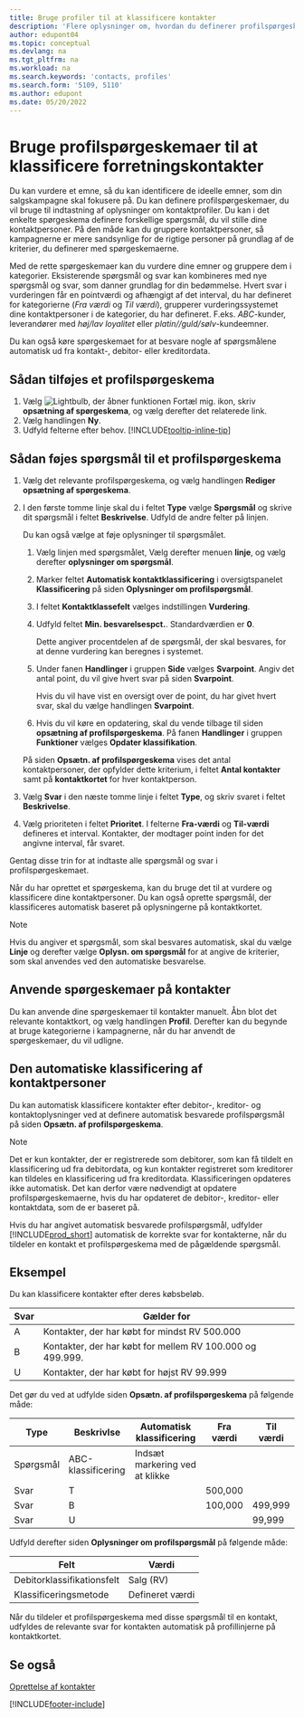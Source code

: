 ```yaml
---
title: Bruge profiler til at klassificere kontakter
description: 'Flere oplysninger om, hvordan du definerer profilspørgeskemaer for at hjælpe med at klassificere forretningskontaktpersonernes profiler.'
author: edupont04
ms.topic: conceptual
ms.devlang: na
ms.tgt_pltfrm: na
ms.workload: na
ms.search.keywords: 'contacts, profiles'
ms.search.form: '5109, 5110'
ms.author: edupont
ms.date: 05/20/2022
---
```


# <a name="use-profile-questionnaires-to-classify-business-contacts"></a><a name="use-profile-questionnaires-to-classify-business-contacts"></a><a name="use-profile-questionnaires-to-classify-business-contacts"></a>Bruge profilspørgeskemaer til at klassificere forretningskontakter

Du kan vurdere et emne, så du kan identificere de ideelle emner, som din salgskampagne skal fokusere på. Du kan definere profilspørgeskemaer, du vil bruge til indtastning af oplysninger om kontaktprofiler. Du kan i det enkelte spørgeskema definere forskellige spørgsmål, du vil stille dine kontaktpersoner. På den måde kan du gruppere kontaktpersoner, så kampagnerne er mere sandsynlige for de rigtige personer på grundlag af de kriterier, du definerer med spørgeskemaerne.  

Med de rette spørgeskemaer kan du vurdere dine emner og gruppere dem i kategorier. Eksisterende spørgsmål og svar kan kombineres med nye spørgsmål og svar, som danner grundlag for din bedømmelse. Hvert svar i vurderingen får en pointværdi og afhængigt af det interval, du har defineret for kategorierne (*Fra værdi* og *Til værdi*), grupperer vurderingssystemet dine kontaktpersoner i de kategorier, du har defineret. F.eks. *ABC*-kunder, leverandører med *høj/lav loyalitet* eller *platin//guld/sølv*-kundeemner.  

Du kan også køre spørgeskemaet for at besvare nogle af spørgsmålene automatisk ud fra kontakt-, debitor- eller kreditordata.  

## <a name="to-add-a-profile-questionnaire"></a><a name="to-add-a-profile-questionnaire"></a><a name="to-add-a-profile-questionnaire"></a>Sådan tilføjes et profilspørgeskema

1. Vælg ![Lightbulb, der åbner funktionen Fortæl mig.](media/ui-search/search_small.png "Fortæl mig, hvad du vil foretage dig") ikon, skriv **opsætning af spørgeskema**, og vælg derefter det relaterede link.  
2. Vælg handlingen **Ny**.  
3. Udfyld felterne efter behov. [!INCLUDE[tooltip-inline-tip](includes/tooltip-inline-tip_md.md)]  

## <a name="to-add-questions-to-a-profile-questionnaire"></a><a name="to-add-questions-to-a-profile-questionnaire"></a><a name="to-add-questions-to-a-profile-questionnaire"></a>Sådan føjes spørgsmål til et profilspørgeskema

1. Vælg det relevante profilspørgeskema, og vælg handlingen **Rediger opsætning af spørgeskema**.  
2. I den første tomme linje skal du i feltet **Type** vælge **Spørgsmål** og skrive dit spørgsmål i feltet **Beskrivelse**. Udfyld de andre felter på linjen.  

    Du kan også vælge at føje oplysninger til spørgsmålet.

    1. Vælg linjen med spørgsmålet, Vælg derefter menuen **linje**, og vælg derefter **oplysninger om spørgsmål**.  

    2. Marker feltet **Automatisk kontaktklassificering** i oversigtspanelet **Klassificering** på siden **Oplysninger om profilspørgsmål**.  

    3. I feltet **Kontaktklassefelt** vælges indstillingen **Vurdering**.  

    4. Udfyld feltet **Min. besvarelsespct.**. Standardværdien er **0**.  

        Dette angiver procentdelen af de spørgsmål, der skal besvares, for at denne vurdering kan beregnes i systemet.

    5. Under fanen **Handlinger** i gruppen **Side** vælges **Svarpoint**. Angiv det antal point, du vil give hvert svar på siden **Svarpoint**.

        Hvis du vil have vist en oversigt over de point, du har givet hvert svar, skal du vælge handlingen **Svarpoint**.

    6. Hvis du vil køre en opdatering, skal du vende tilbage til siden **opsætning af profilspørgeskema**. På fanen **Handlinger** i gruppen **Funktioner** vælges **Opdater klassifikation**.

    På siden **Opsætn. af profilspørgeskema** vises det antal kontaktpersoner, der opfylder dette kriterium, i feltet **Antal kontakter** samt på **kontaktkortet** for hver kontaktperson.

3. Vælg **Svar** i den næste tomme linje i feltet **Type**, og skriv svaret i feltet **Beskrivelse**.  
4. Vælg prioriteten i feltet **Prioritet**. I felterne **Fra-værdi** og **Til-værdi** defineres et interval. Kontakter, der modtager point inden for det angivne interval, får svaret.  

Gentag disse trin for at indtaste alle spørgsmål og svar i profilspørgeskemaet.

Når du har oprettet et spørgeskema, kan du bruge det til at vurdere og klassificere dine kontaktpersoner. Du kan også oprette spørgsmål, der klassificeres automatisk baseret på oplysningerne på kontaktkortet.  

> [!NOTE]
> Hvis du angiver et spørgsmål, som skal besvares automatisk, skal du vælge **Linje** og derefter vælge **Oplysn. om spørgsmål** for at angive de kriterier, som skal anvendes ved den automatiske besvarelse.

## <a name="apply-questionnaires-to-contacts"></a><a name="apply-questionnaires-to-contacts"></a><a name="apply-questionnaires-to-contacts"></a>Anvende spørgeskemaer på kontakter

Du kan anvende dine spørgeskemaer til kontakter manuelt. Åbn blot det relevante kontaktkort, og vælg handlingen **Profil**. Derefter kan du begynde at bruge kategorierne i kampagnerne, når du har anvendt de spørgeskemaer, du vil udligne.  

## <a name="the-automatic-classification-of-contacts"></a><a name="the-automatic-classification-of-contacts"></a><a name="the-automatic-classification-of-contacts"></a>Den automatiske klassificering af kontaktpersoner

Du kan automatisk klassificere kontakter efter debitor-, kreditor- og kontaktoplysninger ved at definere automatisk besvarede profilspørgsmål på siden **Opsætn. af profilspørgeskema**.  

> [!NOTE]
> Det er kun kontakter, der er registrerede som debitorer, som kan få tildelt en klassificering ud fra debitordata, og kun kontakter registreret som kreditorer kan tildeles en klassificering ud fra kreditordata. Klassificeringen opdateres ikke automatisk. Det kan derfor være nødvendigt at opdatere profilspørgeskemaerne, hvis du har opdateret de debitor-, kreditor- eller kontaktdata, som de er baseret på.  

Hvis du har angivet automatisk besvarede profilspørgsmål, udfylder [!INCLUDE[prod_short](includes/prod_short.md)] automatisk de korrekte svar for kontakterne, når du tildeler en kontakt et profilspørgeskema med de pågældende spørgsmål.  

## <a name="example"></a><a name="example"></a><a name="example"></a>Eksempel

Du kan klassificere kontakter efter deres købsbeløb.

|Svar|Gælder for|
|--- |--- |
|A|Kontakter, der har købt for mindst RV 500.000|
|B|Kontakter, der har købt for mellem RV 100.000 og 499.999.|
|U|Kontakter, der har købt for højst RV 99.999|

Det gør du ved at udfylde siden **Opsætn. af profilspørgeskema** på følgende måde:

| Type     | Beskrivlse        | Automatisk klassificering     | Fra værdi | Til værdi |
|----------|--------------------|------------------------------|------------|----------|
| Spørgsmål | ABC-klassificering | Indsæt markering ved at klikke |            |          |
| Svar   | T                  |                              | 500,000    |          |
| Svar   | B                  |                              | 100,000    | 499,999  |
| Svar   | U                  |                              |            | 99,999   |

Udfyld derefter siden **Oplysninger om profilspørgsmål** på følgende måde:

| Felt                         | Værdi         |
|-------------------------------|---------------|
| Debitorklassifikationsfelt | Salg (RV)   |
| Klassificeringsmetode         | Defineret værdi |

Når du tildeler et profilspørgeskema med disse spørgsmål til en kontakt, udfyldes de relevante svar for kontakten automatisk på profillinjerne på kontaktkortet.

## <a name="see-also"></a><a name="see-also"></a><a name="see-also"></a>Se også

[Oprettelse af kontakter](marketing-create-contact-companies.md)  


[!INCLUDE[footer-include](includes/footer-banner.md)]
